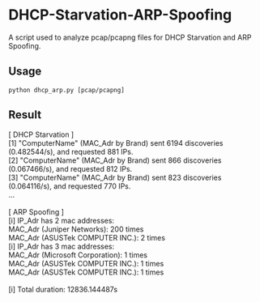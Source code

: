# DHCP-Starvation-ARP-Spoofing
A script used to analyze pcap/pcapng files for DHCP Starvation and ARP Spoofing.

Usage
-
`python dhcp_arp.py [pcap/pcapng]`

Result
-
[ DHCP Starvation ]<br>
[1] "ComputerName" (MAC_Adr by Brand) sent 6194 discoveries (0.482544/s), and requested 881 IPs.<br>
[2] "ComputerName" (MAC_Adr by Brand) sent 866 discoveries (0.067466/s), and requested 812 IPs.<br>
[3] "ComputerName" (MAC_Adr by Brand) sent 823 discoveries (0.064116/s), and requested 770 IPs.<br>
...<br>
<br>
[ ARP Spoofing ]<br>
[i] IP_Adr has 2 mac addresses:<br>
    MAC_Adr (Juniper Networks): 200 times<br>
    MAC_Adr (ASUSTek COMPUTER INC.): 2 times<br>
[i] IP_Adr has 3 mac addresses:<br>
    MAC_Adr (Microsoft Corporation): 1 times<br>
    MAC_Adr (ASUSTek COMPUTER INC.): 1 times<br>
    MAC_Adr (ASUSTek COMPUTER INC.): 1 times<br>
<br>
[i] Total duration: 12836.144487s